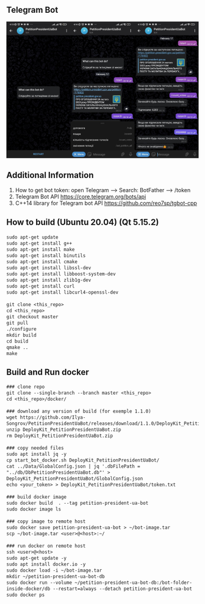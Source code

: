 ## Telegram Bot

![Screen Shot](md/MergedDocument.png)

## Additional Information
1. How to get bot token: open Telegram --> Search: BotFather --> /token
2. Telegram Bot API https://core.telegram.org/bots/api
3. C++14 library for Telegram bot API https://github.com/reo7sp/tgbot-cpp

## How to build (Ubuntu 20.04) (Qt 5.15.2)
```
sudo apt-get update
sudo apt-get install g++
sudo apt-get install make
sudo apt-get install binutils
sudo apt-get install cmake
sudo apt-get install libssl-dev
sudo apt-get install libboost-system-dev
sudo apt-get install zlib1g-dev
sudo apt-get install curl
sudo apt-get install libcurl4-openssl-dev

git clone <this_repo>
cd <this_repo>
git checkout master
git pull
./configure
mkdir build
cd build
qmake ..
make
```

## Build and Run docker
```
### clone repo
git clone --single-branch --branch master <this_repo>
cd <this_repo>/docker/

### download any version of build (for exemple 1.1.0)
wget https://github.com/Ilya-Songrov/PetitionPresidentUaBot/releases/download/1.1.0/DeployKit_PetitionPresidentUaBot.zip
unzip DeployKit_PetitionPresidentUaBot.zip
rm DeployKit_PetitionPresidentUaBot.zip

### copy needed files
sudo apt install jq -y
cp start_bot_docker.sh DeployKit_PetitionPresidentUaBot/
cat ../Data/GlobalConfig.json | jq '.dbFilePath = "../db/DbPetitionPresidentUaBot.db"' > DeployKit_PetitionPresidentUaBot/GlobalConfig.json
echo <your_token> > DeployKit_PetitionPresidentUaBot/token.txt

### build docker image
sudo docker build  . --tag petition-president-ua-bot
sudo docker image ls

### copy image to remote host 
sudo docker save petition-president-ua-bot > ~/bot-image.tar
scp ~/bot-image.tar <user>@<host>:~/

### run docker on remote host
ssh <user>@<host>
sudo apt-get update -y
sudo apt install docker.io -y
sudo docker load -i ~/bot-image.tar
mkdir ~/petition-president-ua-bot-db
sudo docker run --volume ~/petition-president-ua-bot-db:/bot-folder-inside-docker/db --restart=always --detach petition-president-ua-bot 
sudo docker ps
```


